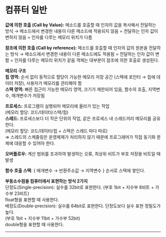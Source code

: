 # 컴퓨터 일반

**값에 의한 호출 (Call by Value):** 메소드를 호출할 때 인자의 값을 복사해서 전달하는 방식 
→ 메소드에서 변경한 내용이 다른 메소드에 적용되지 않음
= 전달하는 인자 값이 변하지 않음
= 인자를 다루는 메모리 위치가 다름

**참조에 의한 호출 (Call by reference):** 메소드를 호출할 때 인자의 값의 원본을 전달하는 방식 
→ 메소드에서 변경한 내용이 다른 메소드에도 적용됨
= 전달하는 인자 값이 변함
= 인자를 다루는 메모리 위치가 같음
객체는 대부분이 참조에 의한 호출로 생성된다.

**메모리 구조**  
**힙 영역:** 순서 없이 동적으로 할당이 가능한 메모리 저장 공간 (스택에 포인터 → 힙에 데이터 저장), 사용자가 메모리를 관리해야 함  
**스택 영역:** 빠른 접근이 가능한 메모리 영역, 크기가 제한되어 있음, 
함수의 호출, 지역변수, 매개변수가 저장됨

**프로세스:** 프로그램이 실행되어 메모리에 올라가 있는 작업  
(메모리 할당: 코드/데이터/스택/힙)  
**스레드:** 프로세스보다 더 작은 단위의 작업, 같은 프로세스 내 스레드끼리 메모리를 공유한다.  
(메모리 할당: 코드/데이터/힙 + 스택은 스레드 마다 따로)  
⇒ 스레드의 스케줄링은 운영체제가 처리하지 않기 때문에 프로그래머가 직접 동기화 문제에 대응할 수 있어야 한다.

**오버플로우:** 계산 범위를 초과하여 발생하는 오류, 최상위 비트가 부호 저장용 비트일 때 발생

**함수 호출 스택**: { 매개변수 → 반환주소값 → 지역변수 } 순서로 스택에 쌓인다.  

**부동소수점을 컴퓨터에서 표현하는 방식 2가지**  
단정도(Single-precision): 실수를 32bit로 표현한다. 
(부호 1bit + 지수부 8비트 + 가수부 23비트)  
float형을 표현할 때 사용한다.  
배정도(Double-precision): 실수를 64bit로 표현한다. 단정도보다 실수 표현 정밀도가 높다.  
(부호 1bit + 지수부 11bit + 가수부 52bit)  
double형을 표현할 때 사용한다.  

---
